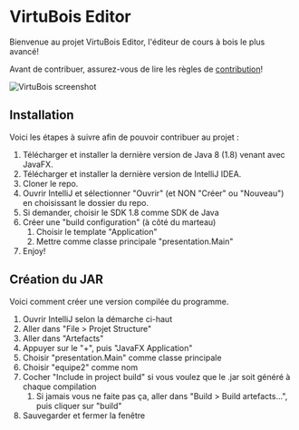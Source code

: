 # VirtuBois Editor

Bienvenue au projet VirtuBois Editor, l'éditeur de cours à bois le plus avancé!

Avant de contribuer, assurez-vous de lire les règles de [contribution](CONTRIBUTION.md)!

![VirtuBois screenshot](https://user-images.githubusercontent.com/32545895/57198755-79986300-6f44-11e9-87ca-74f1bad1140a.png)

## Installation

Voici les étapes à suivre afin de pouvoir contribuer au projet : 

1. Télécharger et installer la dernière version de Java 8 (1.8) venant avec JavaFX.
2. Télécharger et installer la dernière version de IntelliJ IDEA.
3. Cloner le repo.
4. Ouvrir IntelliJ et sélectionner "Ouvrir" (et NON "Créer" ou "Nouveau") en choisissant le dossier du repo.
5. Si demander, choisir le SDK 1.8 comme SDK de Java
6. Créer une "build configuration" (à côté du marteau)
   1. Choisir le template "Application"
   2. Mettre comme classe principale "presentation.Main"
7. Enjoy!


## Création du JAR

Voici comment créer une version compilée du programme. 

1. Ouvrir IntelliJ selon la démarche ci-haut
2. Aller dans "File > Projet Structure"
3. Aller dans "Artefacts"
4. Appuyer sur le "+", puis "JavaFX Application"
5. Choisir "presentation.Main" comme classe principale
6. Choisir "equipe2" comme nom
7. Cocher "Include in project build" si vous voulez que le .jar soit généré à chaque compilation
    1. Si jamais vous ne faite pas ça, aller dans "Build > Build artefacts...", puis cliquer sur "build"
8. Sauvegarder et fermer la fenêtre
